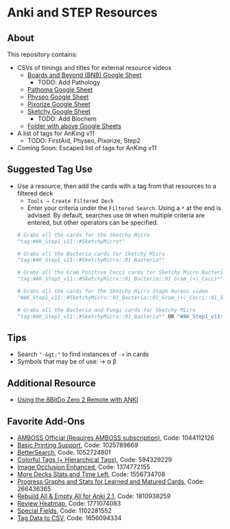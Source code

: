 # Anki and STEP Resources

## About

This repository contains:

- CSVs of timings and titles for external resource videos
    - [Boards and Beyond (BNB) Google Sheet](https://docs.google.com/spreadsheets/d/1Wm41IYA7ty8o-c8en73YcsnBitMoIJBqOoivP46xPag/edit?usp=sharing)
        - TODO: Add Pathology
    - [Pathoma Google Sheet](https://docs.google.com/spreadsheets/d/1NAeezYHHN5qXgC7AmfHF6CiWdOFn3YAh7ixa56eD64c/edit?usp=sharing)
    - [Physeo Google Sheet](https://docs.google.com/spreadsheets/d/1L3SIvoQ6W02KJylnQfod6kAduBXP7W1em84sDAmyLMA/edit?usp=sharing)
    - [Pixorize Google Sheet](https://docs.google.com/spreadsheets/d/1v8s2e8QmMmoTEHZEQ_TXM_1lj2-glj6Po8s870OZbZw/edit?usp=sharing)
    - [Sketchy Google Sheet](https://docs.google.com/spreadsheets/d/1tPFMKQ6lCDuS8vgn8HTWKh3omDXrUHzCvmoFzogr2CQ/edit?usp=sharing)
        - TODO: Add Biochem
    - [Folder with above Google Sheets](https://drive.google.com/drive/folders/1rLeHmQgOzyJmIGUuPnUD3wDfIynowgbF?usp=drive_link)
- A list of tags for AnKing v11
    - TODO: FirstAid, Physeo, Pixorize, Step2
- Coming Soon: Escaped list of tags for AnKing v11

## Suggested Tag Use

- Use a resource, then add the cards with a tag from that resources to a
filtered deck
    - `Tools → Create Filtered Deck`
    - Enter your criteria under the `Filtered Search`.
    Using a `*` at the end is advised. By default, searches use `OR` when
    multiple criteria are entered, but other operators can be specified.
    ```python
    # Grabs all the cards for the Sketchy Micro
    "tag:#AK_Step1_v11::#SketchyMicro*"

    # Grabs all the Bacteria cards for Sketchy Micro
    "tag:#AK_Step1_v11::#SketchyMicro::01_Bacteria*"

    # Grabs all the Gram Positive Cocci cards for Sketchy Micro Bacteria
    "tag:#AK_Step1_v11::#SketchyMicro::01_Bacteria::01_Gram_(+)_Cocci*"

    # Grabs all the cards for the Sketchy Micro Staph Aureus video
    "#AK_Step1_v11::#SketchyMicro::01_Bacteria::01_Gram_(+)_Cocci::01_Staph_aureus*"

    # Grabs all the Bacteria and Fungi cards for Sketchy Micro
    "tag:#AK_Step1_v11::#SketchyMicro::01_Bacteria*" OR "#AK_Step1_v11::#SketchyMicro::02_Fungi*"
    ```

## Tips

- Search `"-&gt;"` to find instances of `->` in cards
- Symbols that may be of use: → α β

## Additional Resource

- [Using the 8BitDo Zero 2 Remote with ANKI](https://gist.github.com/emleddin/d25eb8493e16a7e262d156e7c8f53e77)

## Favorite Add-Ons

- [AMBOSS Official (Requires AMBOSS subscription)](https://ankiweb.net/shared/info/1044112126), Code: 1044112126
- [Basic Printing Support](https://ankiweb.net/shared/info/1025789669), Code: 1025789669
- [BetterSearch](https://ankiweb.net/shared/info/1052724801), Code: 1052724801
- [Colorful Tags (+ Hierarchical Tags)](https://ankiweb.net/shared/info/594329229), Code: 594329229
- [Image Occlusion Enhanced](https://ankiweb.net/shared/info/1374772155), Code: 1374772155
- [More Decks Stats and Time Left](https://ankiweb.net/shared/info/1556734708), Code: 1556734708
- [Progress Graphs and Stats for Learned and Matured Cards](https://ankiweb.net/shared/info/266436365), Code: 266436365
- [Rebuild All & Empty All for Anki 2.1](https://ankiweb.net/shared/info/1810938259), Code: 1810938259
- [Review Heatmap](https://ankiweb.net/shared/info/1771074083), Code: 1771074083
- [Special Fields](https://ankiweb.net/shared/info/1102281552), Code: 1102281552
- [Tag Data to CSV](https://ankiweb.net/shared/info/1656094334), Code: 1656094334
